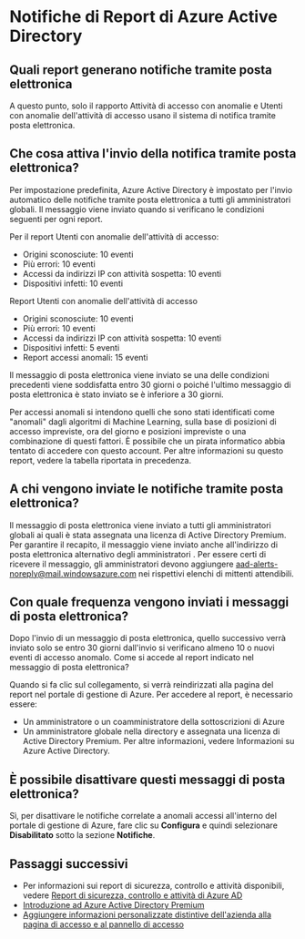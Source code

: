 <properties
	pageTitle="Notifiche di Report di Azure Active Directory"
	description="Come utilizzare le notifiche di report di Azure Active Directory per gli accessi sospetti."
	services="active-directory"
	documentationCenter=""
	authors="SSalahAhmed"
	manager="TerryLan"
	editor="LisaToft"/>

<tags
	ms.service="active-directory"
	ms.workload="identity"
	ms.tgt_pltfrm="na"
	ms.devlang="na"
	ms.topic="article"
	ms.date="06/24/2015"
	ms.author="kenhoff"/>

# Notifiche di Report di Azure Active Directory

## Quali report generano notifiche tramite posta elettronica

A questo punto, solo il rapporto Attività di accesso con anomalie e Utenti con anomalie dell'attività di accesso usano il sistema di notifica tramite posta elettronica.

## Che cosa attiva l'invio della notifica tramite posta elettronica?

Per impostazione predefinita, Azure Active Directory è impostato per l'invio automatico delle notifiche tramite posta elettronica a tutti gli amministratori globali. Il messaggio viene inviato quando si verificano le condizioni seguenti per ogni report.

Per il report Utenti con anomalie dell'attività di accesso:

- Origini sconosciute: 10 eventi
- Più errori: 10 eventi
- Accessi da indirizzi IP con attività sospetta: 10 eventi
- Dispositivi infetti: 10 eventi

Report Utenti con anomalie dell'attività di accesso

- Origini sconosciute: 10 eventi
- Più errori: 10 eventi
- Accessi da indirizzi IP con attività sospetta: 10 eventi
- Dispositivi infetti: 5 eventi
- Report accessi anomali: 15 eventi

Il messaggio di posta elettronica viene inviato se una delle condizioni precedenti viene soddisfatta entro 30 giorni o poiché l'ultimo messaggio di posta elettronica è stato inviato se è inferiore a 30 giorni.

Per accessi anomali si intendono quelli che sono stati identificati come "anomali" dagli algoritmi di Machine Learning, sulla base di posizioni di accesso impreviste, ora del giorno e posizioni impreviste o una combinazione di questi fattori. È possibile che un pirata informatico abbia tentato di accedere con questo account. Per altre informazioni su questo report, vedere la tabella riportata in precedenza.

## A chi vengono inviate le notifiche tramite posta elettronica?

Il messaggio di posta elettronica viene inviato a tutti gli amministratori globali ai quali è stata assegnata una licenza di Active Directory Premium. Per garantire il recapito, il messaggio viene inviato anche all'indirizzo di posta elettronica alternativo degli amministratori . Per essere certi di ricevere il messaggio, gli amministratori devono aggiungere aad-alerts-noreply@mail.windowsazure.com nei rispettivi elenchi di mittenti attendibili.

## Con quale frequenza vengono inviati i messaggi di posta elettronica?

Dopo l'invio di un messaggio di posta elettronica, quello successivo verrà inviato solo se entro 30 giorni dall'invio si verificano almeno 10 o nuovi eventi di accesso anomalo. Come si accede al report indicato nel messaggio di posta elettronica?

Quando si fa clic sul collegamento, si verrà reindirizzati alla pagina del report nel portale di gestione di Azure. Per accedere al report, è necessario essere:

- Un amministratore o un coamministratore della sottoscrizioni di Azure
- Un amministratore globale nella directory e assegnata una licenza di Active Directory Premium. Per altre informazioni, vedere Informazioni su Azure Active Directory.

## È possibile disattivare questi messaggi di posta elettronica?

Sì, per disattivare le notifiche correlate a anomali accessi all'interno del portale di gestione di Azure, fare clic su **Configura** e quindi selezionare **Disabilitato** sotto la sezione **Notifiche**.

## Passaggi successivi
- Per informazioni sui report di sicurezza, controllo e attività disponibili, vedere [Report di sicurezza, controllo e attività di Azure AD](active-directory-view-access-usage-reports.md)
- [Introduzione ad Azure Active Directory Premium](active-directory-get-started-premium.md)
- [Aggiungere informazioni personalizzate distintive dell'azienda alla pagina di accesso e al pannello di accesso](active-directory-add-company-branding.md)

<!---HONumber=July15_HO4-->